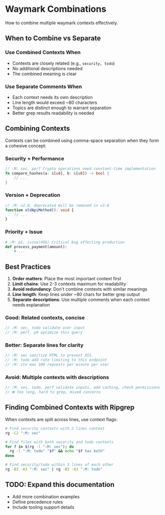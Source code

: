 # Waymark Combinations
<!-- :M: tldr How to effectively combine multiple waymark contexts -->
<!-- :M: convention Guidelines for combining contexts and multi-context patterns -->

How to combine multiple waymark contexts effectively.

## When to Combine vs Separate

### Use Combined Contexts When

- Contexts are closely related (e.g., `security, todo`)
- No additional descriptions needed
- The combined meaning is clear

### Use Separate Comments When

- Each context needs its own description
- Line length would exceed ~80 characters
- Topics are distinct enough to warrant separation
- Better grep results readability is needed

## Combining Contexts

Contexts can be combined using comma-space separation when they form a cohesive concept:

### Security + Performance

```rust
// :M: sec, perf Crypto operations need constant-time implementation
fn compare_hashes(a: &[u8], b: &[u8]) -> bool {
    // ...
}
```

### Version + Deprecation

```typescript
// :M: v2.0, deprecated Will be removed in v3.0
function oldApiMethod(): void {
    // ...
}
```

### Priority + Issue

```python
# :M: p1, issue(456) Critical bug affecting production
def process_payment(amount):
    # ...
```

## Best Practices

1. **Order matters**: Place the most important context first
2. **Limit chains**: Use 2-3 contexts maximum for readability
3. **Avoid redundancy**: Don't combine contexts with similar meanings
4. **Line length**: Keep lines under ~80 chars for better grep output
5. **Separate descriptions**: Use multiple comments when each context needs explanation

### Good: Related contexts, concise

```javascript
// :M: sec, todo validate user input
// :M: perf, p0 optimize this query
```

### Better: Separate lines for clarity

```javascript
// :M: sec sanitize HTML to prevent XSS
// :M: todo add rate limiting to this endpoint
// :M: ctx max 100 requests per minute per user
```

### Avoid: Multiple contexts with descriptions

```javascript
// :M: sec, todo, perf validate inputs, add caching, check permissions
// ❌ Too long, hard to grep, mixed concerns
```

## Finding Combined Contexts with Ripgrep

When contexts are split across lines, use context flags:

```bash
# Find security contexts with 2 lines context
rg -C2 ":M: sec"

# Find files with both security and todo contexts
for f in $(rg -l ":M: sec"); do 
  rg -l ":M: todo" "$f" && echo "$f has both"
done

# Find security/todo within 3 lines of each other
rg -B3 -A3 ":M: sec" | rg -B3 -A3 ":M: todo"
```

## TODO: Expand this documentation

- Add more combination examples
- Define precedence rules
- Include tooling support details
